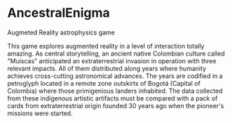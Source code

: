 # AncestralEnigma
Augmeted Reality  astrophysics game

This game explores augmented reality in a level of interaction totally amazing. As central storytelling, an ancient native Colombian culture called "Muiscas" anticipated an extraterrestrial invasion in operation with three relevant impacts. All of them distributed along years where humanity achieves cross-cutting astronomical advances. The years are codified in a petroglyph located in a remote zone outskirts of Bogotá (Capital of Colombia) where those primigenious landers inhabited. The data collected from these indigenous artistic artifacts must be compared with a pack of cards from extraterrestrial origin founded 30 years ago when the pioneer's missions were started.
